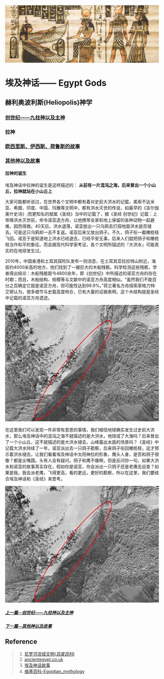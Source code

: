 ![背景图](../../blog_imgs/egypt_bg.jpeg)

#  埃及神话—— Egypt Gods

## 赫利奥波利斯(**Heliopolis**)神学
### [创世纪——九柱神以及主神](Egypt_Gods_1-genesis.md)
###  拉神
### [欧西里斯、伊西斯、荷鲁斯的故事](Egypt_Gods_3-osiris.md)
### [其他神以及故事](Egypt_Gods_4-othergods.md)

#### 拉神的诞生
埃及神话中拉神的诞生是这样描述的：
**从前有一片混沌之海，后来冒出一个小山丘，拉神就站在小山丘上**

大家可能都听说过，在世界各个文明中都有着对史前大洪水的记载，美索不达米亚、希腊、印度、中国、玛雅等文明中，都有洪水灭世的传说，如最早的《吉尔伽美什史诗》;而更知名的就属《圣经》当中的记载了，据《圣经 创世纪》记载：上帝降洪水灭世前，命令诺亚造方舟，让他携带全家和地上保留的各种动物一起避难，因而得救。40天后，洪水退落，诺亚放出一只乌鸦去打探地面洪水是否褪去。可是这只乌鸦却一去不复返。诺亚后来又放出鸽子。不久，鸽子衔一截橄榄枝飞回。诺亚于是知道地上洪水已经退去，已经平安无事。后来人们就把鸽子和橄榄枝当作和平的象征。而且据现代科学家考证，各个文明所描述的『大洪水』可能真实的在地球发生过。

2010年，中国香港和土耳其探险队发布一则消息，在土耳其亚拉拉特山附近，海拔约4000米高的地方，他们找到了一艘巨大的木船残骸。科学检测这些残骸，学者得出结论：木船残骸距今4800余年，即《创世纪》中所描述的诺亚方舟的存在时期；而且，木船结构、规模等与文献中的诺亚方舟高度相似。“虽然我们不能百分之百确定它就是诺亚方舟，但可能性达到99.9%。”荷兰著名方舟探索家格力特·艾顿认为，很多细节与史载高度吻合，已有大量的证据表明，这个木结构就是圣经中记载的诺亚方舟遗迹。

![科考队发现的疑似诺亚方舟遗迹](../../blog_imgs/egypt_noah_ark.png)

在这里我们可以发现一件非常有意思的事情，我们相信地球确实发生过史前大洪水，那么埃及神话中的混沌之海不就描述的是大洪水，地球成了大海吗？后来冒出了一个小山丘，这不就描述的是大洪水褪去，山峰露出水面的场景吗？《圣经》中记载大洪水持续了一年，诺亚派出去一只鸽子勘察，后来鸽子衔回橄榄枝，这才预示着洪水褪去，让我们看看埃及神话中太阳神拉的形象，鹰头人身，是否和鸽子很像？都是尖嘴圆。头有人会有疑问，鸽子和鹰不像啊，但是反问你一句，如果大洪水和诺亚的故事真实存在，假如你是诺亚，你会派出一只鸽子还是老鹰去巡查？如果是我，我会派老鹰，飞得更高，看的更远，更好的勘察，所以在这里，我们要结合埃及神话和《圣经》来思考。

![拉神](../../blog_imgs/egypt_noah_ark.png)

##### [ 上一篇--创世纪——九柱神以及主神](Egypt_Gods_1-genesis.md)
##### [ 下一篇--其他神以及故事](Egypt_Gods_3-osiris.md)

## Reference
> 1. [尼罗河流域文明(*百度百科*)](https://baike.baidu.com/item/%E5%8F%A4%E5%9F%83%E5%8F%8A%E6%96%87%E6%98%8E/744297?fromtitle=%E5%B0%BC%E7%BD%97%E6%B2%B3%E6%B5%81%E5%9F%9F%E6%96%87%E6%98%8E&fromid=3246788)
> 2. [ancientegypt.co.uk](http://www.ancientegypt.co.uk/gods/story/main.html)
> 3. [埃及神话故事](http://www.shenhuagushi.net/aijishenhua/list_52.html)
> 4. [维基百科-Egyptian_mythology](https://en.wikipedia.org/wiki/Egyptian_mythology)
